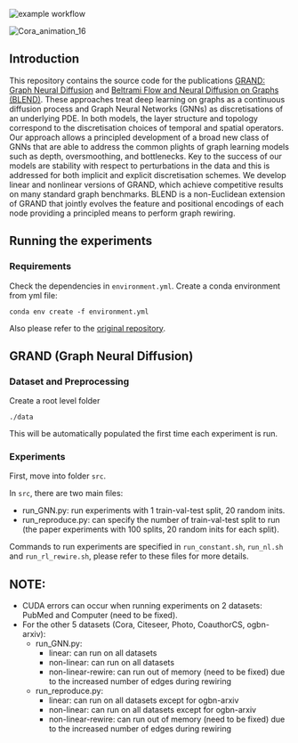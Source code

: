 ![example workflow](https://github.com/twitter-research/graph-neural-pde/actions/workflows/python-package.yml/badge.svg)

![Cora_animation_16](https://user-images.githubusercontent.com/5874124/143270624-265c2d01-39ca-488c-b118-b68f876dfbfa.gif)

## Introduction

This repository contains the source code for the publications [GRAND: Graph Neural Diffusion](https://icml.cc/virtual/2021/poster/8889) and [Beltrami Flow and Neural Diffusion on Graphs (BLEND)](https://arxiv.org/abs/2110.09443).
These approaches treat deep learning on graphs as a continuous diffusion process and Graph Neural
Networks (GNNs) as discretisations of an underlying PDE. In both models, the layer structure and
topology correspond to the discretisation choices
of temporal and spatial operators. Our approach allows a principled development of a broad new
class of GNNs that are able to address the common plights of graph learning models such as
depth, oversmoothing, and bottlenecks. Key to
the success of our models are stability with respect to perturbations in the data and this is addressed for both 
implicit and explicit discretisation schemes. We develop linear and nonlinear
versions of GRAND, which achieve competitive results on many standard graph benchmarks. BLEND is a non-Euclidean extension of GRAND that jointly evolves the feature and positional encodings of each node providing a principled means to perform graph rewiring.

## Running the experiments

### Requirements
Check the dependencies in `environment.yml`.
Create a conda environment from yml file:
```
conda env create -f environment.yml
```
Also please refer to the [original repository](https://github.com/twitter-research/graph-neural-pde).


## GRAND (Graph Neural Diffusion)

### Dataset and Preprocessing
Create a root level folder
```
./data
```
This will be automatically populated the first time each experiment is run.

### Experiments
First, move into folder `src`.

In `src`, there are two main files:
- run_GNN.py: run experiments with 1 train-val-test split, 20 random inits.
- run_reproduce.py: can specify the number of train-val-test split to run (the paper experiments with 100 splits, 20 random inits for each split).

Commands to run experiments are specified in `run_constant.sh`, `run_nl.sh` and `run_rl_rewire.sh`, please refer to these files for more details. 

## NOTE:
- CUDA errors can occur when running experiments on 2 datasets: PubMed and Computer (need to be fixed).
- For the other 5 datasets (Cora, Citeseer, Photo, CoauthorCS, ogbn-arxiv):
  - run_GNN.py:
      - linear: can run on all datasets
      - non-linear: can run on all datasets
      - non-linear-rewire: can run out of memory (need to be fixed) due to the increased number of edges during rewiring
  - run_reproduce.py:
      - linear: can run on all datasets except for ogbn-arxiv
      - non-linear: can run on all datasets except for ogbn-arxiv
      - non-linear-rewire: can run out of memory (need to be fixed) due to the increased number of edges during rewiring